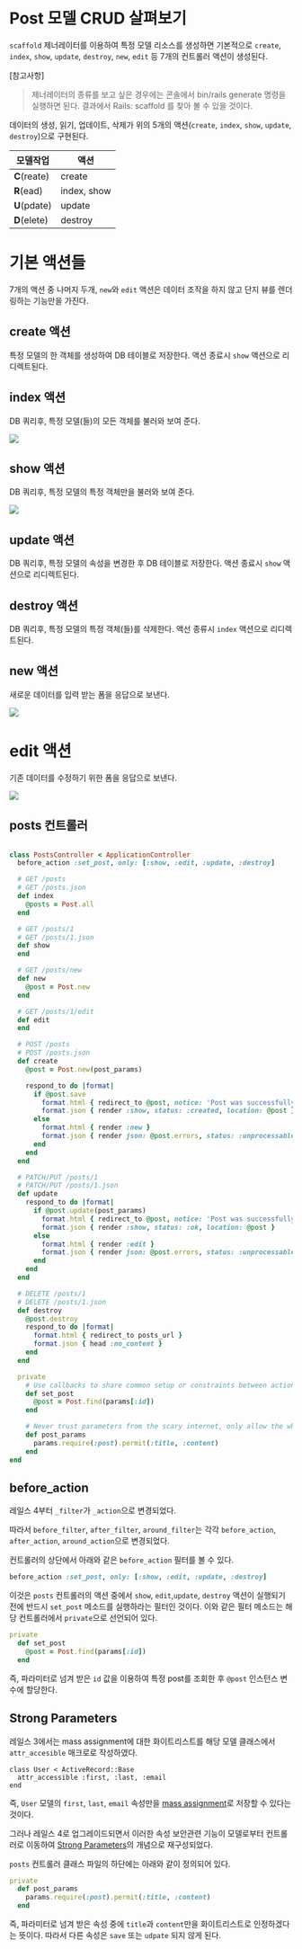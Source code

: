 # Post 모델 CRUD 살펴보기

`scaffold` 제너레이터를 이용하여 특정 모델 리소스를 생성하면 기본적으로 `create`, `index`, `show`, `update`, `destroy`, `new`, `edit` 등 7개의 컨트롤러 액션이 생성된다.

[참고사항]

> 제너레이터의 종류를 보고 싶은 경우에는 콘솔에서 bin/rails generate 명령을 실행하면 된다. 결과에서 Rails: scaffold 를 찾아 볼 수 있을 것이다.

데이터의 생성, 읽기, 업데이트, 삭제가 위의 5개의 액션(`create`, `index`, `show`, `update`, `destroy`)으로 구현된다.

| 모델작업 | 액션 |
| -- | -- |
| **C**(reate) | create |
| **R**(ead) | index, show |
| **U**(pdate) | update |
| **D**(elete) | destroy |


# 기본 액션들

7개의 액션 중 나머지 두개, `new`와 `edit` 액션은 데이터 조작을 하지 않고 단지 뷰를 렌더링하는 기능만을 가진다.

## create 액션

특정 모델의 한 객체를 생성하여 DB 테이블로 저장한다.
액션 종료시 `show` 액션으로 리디렉트된다.

## index 액션

DB 쿼리후, 특정 모델(들)의 모든 객체를 불러와 보여 준다.

![](http://i1373.photobucket.com/albums/ag392/rorlab/Photobucket%20Desktop%20-%20RORLAB/rails_guideline/2014-05-03_12-17-22_zpsd8874ad6.png)

## show 액션

DB 쿼리후, 특정 모델의 특정 객체만을 불러와 보여 준다.

![](http://i1373.photobucket.com/albums/ag392/rorlab/Photobucket%20Desktop%20-%20RORLAB/rails_guideline/2014-05-03_12-19-12_zps1a56f407.png)

## update 액션

DB 쿼리후, 특정 모델의 속성을 변경한 후 DB 테이블로 저장한다.
액션 종료시 `show` 액션으로 리디렉트된다.

## destroy 액션

DB 쿼리후, 특정 모델의 특정 객체(들)를 삭제한다.
액선 종류시 `index` 액션으로 리디렉트된다.

## new 액션

새로운 데이터를 입력 받는 폼을 응답으로 보낸다.

![](http://i1373.photobucket.com/albums/ag392/rorlab/Photobucket%20Desktop%20-%20RORLAB/rails_guideline/2014-05-03_12-20-43_zpse826f549.png)

# edit 액션

기존 데이터를 수정하기 위한 폼을 응답으로 보낸다.

![](http://i1373.photobucket.com/albums/ag392/rorlab/Photobucket%20Desktop%20-%20RORLAB/rails_guideline/2014-05-03_12-21-51_zps869f6832.png)


## posts 컨트롤러

```ruby

class PostsController < ApplicationController
  before_action :set_post, only: [:show, :edit, :update, :destroy]

  # GET /posts
  # GET /posts.json
  def index
    @posts = Post.all
  end

  # GET /posts/1
  # GET /posts/1.json
  def show
  end

  # GET /posts/new
  def new
    @post = Post.new
  end

  # GET /posts/1/edit
  def edit
  end

  # POST /posts
  # POST /posts.json
  def create
    @post = Post.new(post_params)

    respond_to do |format|
      if @post.save
        format.html { redirect_to @post, notice: 'Post was successfully created.' }
        format.json { render :show, status: :created, location: @post }
      else
        format.html { render :new }
        format.json { render json: @post.errors, status: :unprocessable_entity }
      end
    end
  end

  # PATCH/PUT /posts/1
  # PATCH/PUT /posts/1.json
  def update
    respond_to do |format|
      if @post.update(post_params)
        format.html { redirect_to @post, notice: 'Post was successfully updated.' }
        format.json { render :show, status: :ok, location: @post }
      else
        format.html { render :edit }
        format.json { render json: @post.errors, status: :unprocessable_entity }
      end
    end
  end

  # DELETE /posts/1
  # DELETE /posts/1.json
  def destroy
    @post.destroy
    respond_to do |format|
      format.html { redirect_to posts_url }
      format.json { head :no_content }
    end
  end

  private
    # Use callbacks to share common setup or constraints between actions.
    def set_post
      @post = Post.find(params[:id])
    end

    # Never trust parameters from the scary internet, only allow the white list through.
    def post_params
      params.require(:post).permit(:title, :content)
    end
end
```

## before_action

레일스 4부터 `_filter`가 `_action`으로 변경되었다.

따라서 `before_filter`, `after_filter`, `around_filter`는 각각 `before_action`, `after_action`, `around_action`으로 변경되었다.

컨트롤러의 상단에서 아래와 같은 `before_action` 필터를 볼 수 있다.

```ruby
before_action :set_post, only: [:show, :edit, :update, :destroy]
```

이것은 `posts` 컨트롤러의 액션 중에서 `show`, `edit`,`update`, `destroy` 액션이 실행되기 전에 반드시 `set_post` 메소드를 실행하라는 필터인 것이다. 이와 같은 필터 메소드는 해당 컨트롤러에서 `private`으로 선언되어 있다.

```ruby
private
  def set_post
    @post = Post.find(params[:id])
  end
```

즉, 파라미터로 넘겨 받은 `id` 값을 이용하여 특정 post를 조회한 후 `@post` 인스턴스 변수에 할당한다.

## Strong Parameters

레일스 3에서는 mass assignment에 대한 화이트리스트를 해당 모델 클래스에서 `attr_accesible` 매크로로 작성하였다.

```
class User < ActiveRecord::Base
  attr_accessible :first, :last, :email
end
```

즉, `User` 모델의 `first`, `last`, `email` 속성만을 [mass assignment](http://code.tutsplus.com/tutorials/mass-assignment-rails-and-you--net-31695)로 저장할 수 있다는 것이다.

그러나 레일스 4로 업그레이드되면서 이러한 속성 보안관련 기능이 모델로부터 컨트롤러로 이동하여 [Strong Parameters](http://richonrails.com/articles/rails-4-preview-strong-parameters)의 개념으로 재구성되었다.

`posts` 컨트롤러 클래스 파일의 하단에는 아래와 같이 정의되어 있다.

```ruby
private
  def post_params
    params.require(:post).permit(:title, :content)
  end
```

즉, 파라미터로 넘겨 받은 속성 중에 `title`과 `content`만을 화이트리스트로 인정하겠다는 뜻이다. 따라서 다른 속성은 `save` 또는 `udpate` 되지 않게 된다.




